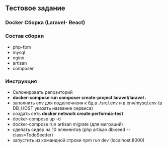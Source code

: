 ## Тестовое задание
### Docker Сборка (Laravel- React) 
### Состав сборки
- php-fpm
- mysql
- nginx
- artisan
- composer
### Инструкция
- Склонировать репозиторий
- **docker-compose run composer create-project laravel/laravel .**
- заполнить env для подключнеия к бд в ./src/.env и в env/mysql.env (в DB_HOST указать название сервиса)
- создать сеть **docker network create performia-test**
- docker-compose up -d
- docker-compose run artisan migrate (для миграций)
- сделать сидер на 10 элементов (php artisan db:seed --class=TodoSeeder)
- запустить из командной строки npm run dev (localhost:8000)